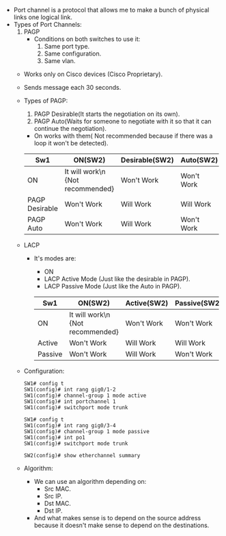 * Port channel is a protocol that allows me to make a bunch of physical links one logical link.
* Types of Port Channels:
  1. PAGP  
     * Conditions on both switches to use it:
       1. Same port type.
       2. Same configuration.
       3. Same vlan.   
    * Works only on Cisco devices (Cisco Proprietary).
    * Sends message each 30 seconds.
    * Types of PAGP:
      1. PAGP Desirable(It starts the negotiation on its own).
      2. PAGP Auto(Waits for someone to negotiate with it so that it can continue the negotiation).
      * On works with them( Not recommended because if there was a loop it won't be detected).   

       | Sw1        | ON(SW2)                                  | Desirable(SW2)  | Auto(SW2)      |
       |----------------|-------------------------------------|------------|------------|
       | ON             | It will work\n<br>{Not recommended} | Won't Work | Won't Work |
       | PAGP Desirable | Won't Work                          | Will Work  | Will Work  |
       | PAGP Auto      | Won't Work                          | Will Work  | Won't Work |  

   * LACP 
     * It's modes are:
       * ON
       * LACP Active Mode (Just like the desirable in PAGP).
       * LACP Passive Mode (Just like the Auto in PAGP).
  
       | Sw1        | ON(SW2)                                  | Active(SW2)  | Passive(SW2)      |
       |----------------|-------------------------------------|------------|------------|
       | ON             | It will work\n<br>{Not recommended} | Won't Work | Won't Work |
       | Active | Won't Work                          | Will Work  | Will Work  |
       | Passive      | Won't Work                          | Will Work  | Won't Work |  

   * Configuration:
     ```console
     SW1# config t
     SW1(config)# int rang gig0/1-2  
     SW1(config)# channel-group 1 mode active 
     SW1(config)# int portchannel 1 
     SW1(config)# switchport mode trunk 
     ```   

     ```console
     SW1# config t
     SW1(config)# int rang gig0/3-4  
     SW1(config)# channel-group 1 mode passive
     SW1(config)# int po1
     SW1(config)# switchport mode trunk 
     ```  

     ```console
     SW2(config)# show etherchannel summary
     ```  

   * Algorithm:
     * We can use an algorithm depending on:
       * Src MAC.
       * Src IP.
       * Dst MAC.
       * Dst IP.
     * And what makes sense is to depend on the source address because it doesn't make sense to depend on the destinations.